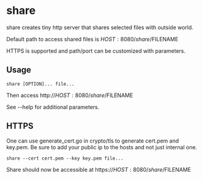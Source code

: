 share
=====

share creates tiny http server that shares selected files with outside world.

Default path to access shared files is $HOST:8080/share/$FILENAME

HTTPS is supported and path/port can be customized with parameters.

Usage
-----

    share [OPTION]... file...

Then access http://$HOST:8080/share/$FILENAME

See --help for additional parameters.

HTTPS
-----

One can use generate_cert.go in crypto/tls to generate cert.pem and key.pem.
Be sure to add your public ip to the hosts and not just internal one.

    share --cert cert.pem --key key.pem file...

Share should now be accessible at https://$HOST:8080/share/$FILENAME


